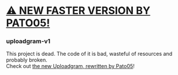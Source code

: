 # [⚠️ NEW FASTER VERSION BY PATO05!](https://uploadgram.me)
### uploadgram-v1
This project is dead. The code of it is bad, wasteful of resources and probably broken.\
Check out [the new Uploadgram, rewritten by Pato05](https://uploadgram.me)!
